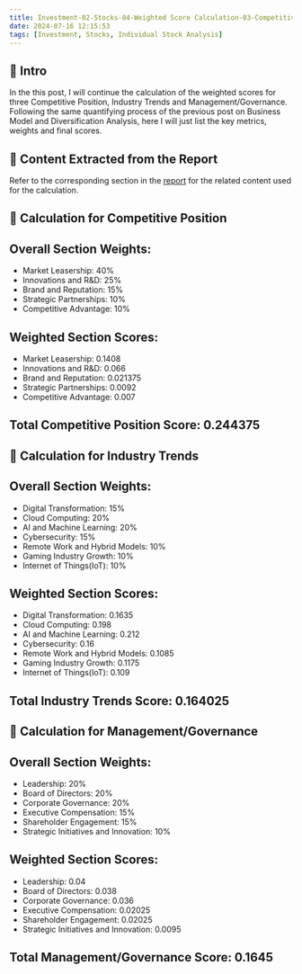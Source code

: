 ```yaml
---
title: Investment-02-Stocks-04-Weighted Score Calculation-03-Competitive Position, Industry Trends and Management/Governance
date: 2024-07-16 12:15:53
tags: [Investment, Stocks, Individual Stock Analysis]
---
```


## **🔎 Intro**

In the this post, I will continue the calculation of the weighted scores for three Competitive Position, Industry Trends and Management/Governance. Following the same quantifying process of the previous post on Business Model and Diversification Analysis, here I will just list the key metrics, weights and final scores.

<!--more-->

## **🔢 Content Extracted from the Report**

Refer to the corresponding section in the [report](https://dogecat0.github.io/2024/07/01/Investment/02-Stocks/02-Individual%20Stock%20Analysis/Analysis%20Report.html) for the related content used for the calculation.

## **🧮 Calculation for Competitive Position**

## Overall Section Weights:
- Market Leasership: 40%
- Innovations and R&D: 25%
- Brand and Reputation: 15%
- Strategic Partnerships: 10%
- Competitive Advantage: 10%

## Weighted Section Scores:
- Market Leasership: 0.1408
- Innovations and R&D: 0.066
- Brand and Reputation: 0.021375
- Strategic Partnerships: 0.0092
- Competitive Advantage: 0.007

## Total Competitive Position Score: 0.244375

## **🧮 Calculation for Industry Trends**

## Overall Section Weights:
- Digital Transformation: 15%
- Cloud Computing: 20%
- AI and Machine Learning: 20%
- Cybersecurity: 15%
- Remote Work and Hybrid Models: 10%
- Gaming Industry Growth: 10%
- Internet of Things(IoT): 10%

## Weighted Section Scores:
- Digital Transformation: 0.1635
- Cloud Computing: 0.198
- AI and Machine Learning: 0.212
- Cybersecurity: 0.16
- Remote Work and Hybrid Models: 0.1085
- Gaming Industry Growth: 0.1175
- Internet of Things(IoT): 0.109

## Total Industry Trends Score: 0.164025

## **🧮 Calculation for Management/Governance**

## Overall Section Weights:
- Leadership: 20%
- Board of Directors: 20%
- Corporate Governance: 20%
- Executive Compensation: 15%
- Shareholder Engagement: 15%
- Strategic Initiatives and Innovation: 10%

## Weighted Section Scores:
- Leadership: 0.04
- Board of Directors: 0.038
- Corporate Governance: 0.036
- Executive Compensation: 0.02025
- Shareholder Engagement: 0.02025
- Strategic Initiatives and Innovation: 0.0095

## Total Management/Governance Score: 0.1645